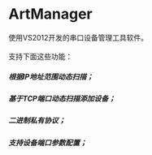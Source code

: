 # ArtManager <br>
使用VS2012开发的串口设备管理工具软件。
<br>
<br>
支持下面这些功能：<br>

##### 根据IP地址范围动态扫描；
##### 基于TCP端口动态扫描添加设备；
##### 二进制私有协议；
##### 支持设备端口参数配置；

